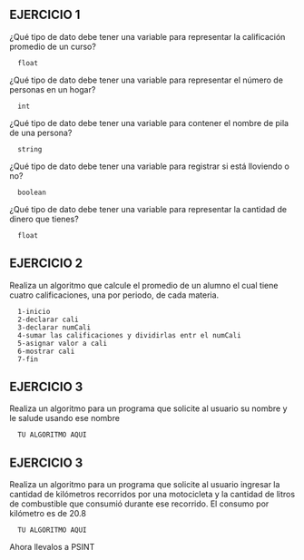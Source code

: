 ## EJERCICIO 1

¿Qué tipo de dato debe tener una variable para representar la calificación promedio de un
curso?

      float

¿Qué tipo de dato debe tener una variable para representar el número de personas en un
hogar?

      int

¿Qué tipo de dato debe tener una variable para contener el nombre de pila de una persona?

      string

¿Qué tipo de dato debe tener una variable para registrar si está lloviendo o no?

      boolean

¿Qué tipo de dato debe tener una variable para representar la cantidad de dinero que
tienes?

      float
      
## EJERCICIO 2

Realiza un algoritmo que calcule el promedio de un alumno el cual tiene cuatro calificaciones, una por periodo, de cada materia.

      1-inicio
      2-declarar cali
      3-declarar numCali
      4-sumar las calificaciones y dividirlas entr el numCali
      5-asignar valor a cali
      6-mostrar cali
      7-fin
      
      
## EJERCICIO 3

Realiza un algoritmo para un programa que solicite al usuario su nombre y le salude usando ese nombre

      TU ALGORITMO AQUI  

## EJERCICIO 3

Realiza un algoritmo para  un programa que solicite al usuario ingresar la cantidad de kilómetros recorridos por una motocicleta y la cantidad de litros de combustible que consumió durante ese recorrido. El consumo por kilómetro es de 20.8

      TU ALGORITMO AQUI  

Ahora llevalos a PSINT
